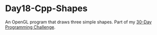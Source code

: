 # Day18-Cpp-Shapes
An OpenGL program that draws three simple shapes. Part of my [30-Day Programming Challenge](showmethecodeblog.wordpress.com/2018/10/18/look-with-care/ "Look with care for the shape of a square").
